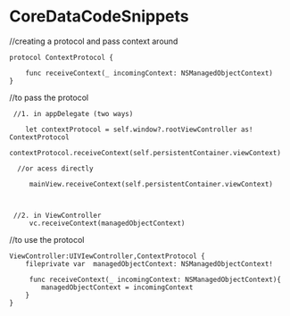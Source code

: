# CoreDataCodeSnippets


//creating a protocol and pass context around


    protocol ContextProtocol {

        func receiveContext(_ incomingContext: NSManagedObjectContext)
    }
    
//to pass the protocol
          
     //1. in appDelegate (two ways)
          
        let contextProtocol = self.window?.rootViewController as! ContextProtocol
        contextProtocol.receiveContext(self.persistentContainer.viewContext)
                  
      //or acess directly          
                   
         mainView.receiveContext(self.persistentContainer.viewContext)
          
     
     
     //2. in ViewController
         vc.receiveContext(managedObjectContext)
    


//to use the protocol

    ViewController:UIVIewController,ContextProtocol {
        fileprivate var  managedObjectContext: NSManagedObjectContext!
        
         func receiveContext(_ incomingContext: NSManagedObjectContext){
            managedObjectContext = incomingContext
        }
    }
    
    
    
    
